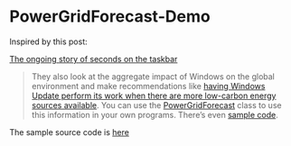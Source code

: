 # PowerGridForecast-Demo

Inspired by this post:

[The ongoing story of seconds on the taskbar](https://devblogs.microsoft.com/oldnewthing/20250421-00/?p=111095)

> They also look at the aggregate impact of Windows on the global environment and make recommendations like [having Windows Update perform its work when there are more low-carbon energy sources available](https://blogs.windows.com/windowsexperience/2024/04/22/reducing-the-environmental-impact-of-windows-devices/). You can use the [PowerGridForecast](https://learn.microsoft.com/uwp/api/windows.devices.power.powergridforecast) class to use this information in your own programs. There’s even [sample code](https://learn.microsoft.com/samples/microsoft/windows-classic-samples/powergrid/).

The sample source code is [here](https://github.com/microsoft/windows-classic-samples/tree/main/Samples/PowerGrid)

